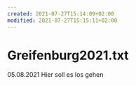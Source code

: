 ```yaml
---
created: 2021-07-27T15:14:09+02:00
modified: 2021-07-27T15:15:11+02:00
---
```


# Greifenburg2021.txt

05.08.2021
Hier soll es los gehen